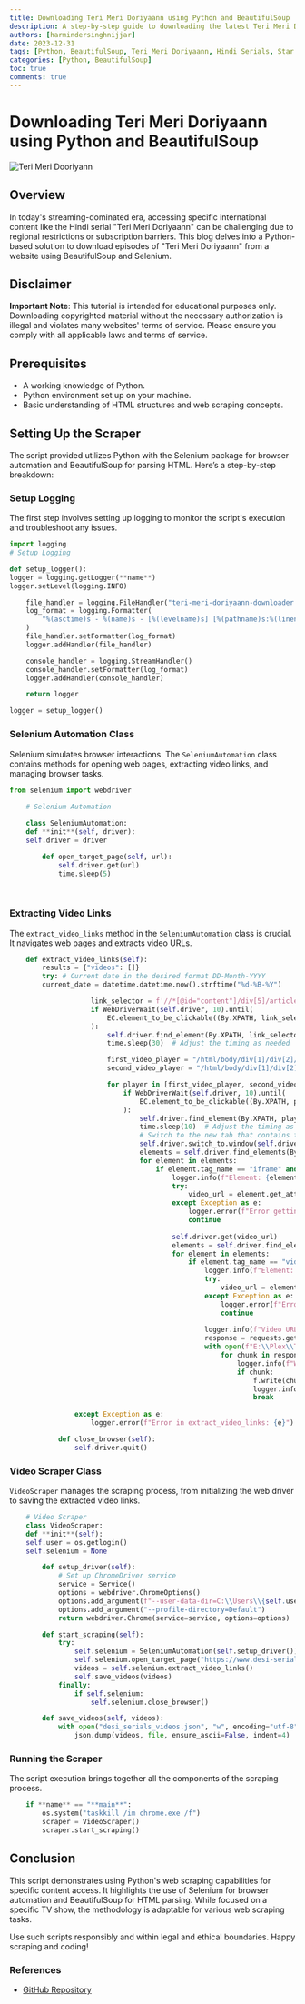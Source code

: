```yaml
---
title: Downloading Teri Meri Doriyaann using Python and BeautifulSoup
description: A step-by-step guide to downloading the latest Teri Meri Doriyaann episode using Python and BeautifulSoup.
authors: [harmindersinghnijjar]
date: 2023-12-31
tags: [Python, BeautifulSoup, Teri Meri Doriyaann, Hindi Serials, Star Network]
categories: [Python, BeautifulSoup]
toc: true
comments: true
---
```


# Downloading Teri Meri Doriyaann using Python and BeautifulSoup

![Teri Meri Dooriyann](https://www.desi-serials.cc/wp-content/uploads/2023/03/Teri-Meri-Dooriyann-300x169.jpg)

## Overview

In today's streaming-dominated era, accessing specific international content like the Hindi serial "Teri Meri Doriyaann" can be challenging due to regional restrictions or subscription barriers. This blog delves into a Python-based solution to download episodes of "Teri Meri Doriyaann" from a website using BeautifulSoup and Selenium.

## Disclaimer

**Important Note**: This tutorial is intended for educational purposes only. Downloading copyrighted material without the necessary authorization is illegal and violates many websites' terms of service. Please ensure you comply with all applicable laws and terms of service.

## Prerequisites

- A working knowledge of Python.
- Python environment set up on your machine.
- Basic understanding of HTML structures and web scraping concepts.

## Setting Up the Scraper

The script provided utilizes Python with the Selenium package for browser automation and BeautifulSoup for parsing HTML. Here’s a step-by-step breakdown:

### Setup Logging

The first step involves setting up logging to monitor the script's execution and troubleshoot any issues.

```python
import logging
# Setup Logging

def setup_logger():
logger = logging.getLogger(**name**)
logger.setLevel(logging.INFO)

    file_handler = logging.FileHandler("teri-meri-doriyaann-downloader.log", mode="a")
    log_format = logging.Formatter(
        "%(asctime)s - %(name)s - [%(levelname)s] [%(pathname)s:%(lineno)d] - %(message)s - [%(process)d:%(thread)d]"
    )
    file_handler.setFormatter(log_format)
    logger.addHandler(file_handler)

    console_handler = logging.StreamHandler()
    console_handler.setFormatter(log_format)
    logger.addHandler(console_handler)

    return logger

logger = setup_logger()

```

### Selenium Automation Class

Selenium simulates browser interactions. The `SeleniumAutomation` class contains methods for opening web pages, extracting video links, and managing browser tasks.

```python
from selenium import webdriver
    
    # Selenium Automation

    class SeleniumAutomation:
    def **init**(self, driver):
    self.driver = driver

        def open_target_page(self, url):
            self.driver.get(url)
            time.sleep(5)

    
```

### Extracting Video Links

The `extract_video_links` method in the `SeleniumAutomation` class is crucial. It navigates web pages and extracts video URLs.

```python
    def extract_video_links(self):
        results = {"videos": []}
        try: # Current date in the desired format DD-Month-YYYY
        current_date = datetime.datetime.now().strftime("%d-%B-%Y")

                    link_selector = f'//*[@id="content"]/div[5]/article[1]/div[2]/span/h2/a'
                    if WebDriverWait(self.driver, 10).until(
                        EC.element_to_be_clickable((By.XPATH, link_selector))
                    ):
                        self.driver.find_element(By.XPATH, link_selector).click()
                        time.sleep(30)  # Adjust the timing as needed

                        first_video_player = "/html/body/div[1]/div[2]/div/div/div[1]/div/article/div[3]/center/div/p[14]/a"
                        second_video_player = "/html/body/div[1]/div[2]/div/div/div[1]/div/article/div[3]/center/div/p[12]/a"

                        for player in [first_video_player, second_video_player]:
                            if WebDriverWait(self.driver, 10).until(
                                EC.element_to_be_clickable((By.XPATH, player))
                            ):
                                self.driver.find_element(By.XPATH, player).click()
                                time.sleep(10)  # Adjust the timing as needed
                                # Switch to the new tab that contains the video player
                                self.driver.switch_to.window(self.driver.window_handles[1])
                                elements = self.driver.find_elements(By.CSS_SELECTOR, "*")
                                for element in elements:
                                    if element.tag_name == "iframe" and element.get_attribute("src"):
                                        logger.info(f"Element: {element.get_attribute('outerHTML')}")
                                        try:
                                            video_url = element.get_attribute("src")
                                        except Exception as e:
                                            logger.error(f"Error getting video URL: {e}")
                                            continue
                                        
                                        self.driver.get(video_url)
                                        elements = self.driver.find_elements(By.CSS_SELECTOR, "*")
                                        for element in elements:
                                            if element.tag_name == "video" and element.get_attribute("src") and element.get_attribute("src").endswith(".mp4"):
                                                logger.info(f"Element: {element.get_attribute('outerHTML')}")
                                                try:
                                                    video_url = element.get_attribute("src")
                                                except Exception as e:
                                                    logger.error(f"Error getting video URL: {e}")
                                                    continue
                                                
                                                logger.info(f"Video URL: {video_url}")
                                                response = requests.get(video_url, stream=True)
                                                with open(f"E:\\Plex\\Teri Meri Doriyaann\\{datetime.datetime.now().strftime('%m-%d-%Y')}.mp4", "wb") as f:
                                                    for chunk in response.iter_content(chunk_size=1024*1024):
                                                        logger.info(f"Writing chunk {chunk}")
                                                        if chunk:
                                                            f.write(chunk)
                                                            logger.info(f"Chunk {chunk} written")
                                                            break
                                                        
                except Exception as e:
                    logger.error(f"Error in extract_video_links: {e}")

            def close_browser(self):
                self.driver.quit()

```

### Video Scraper Class

`VideoScraper` manages the scraping process, from initializing the web driver to saving the extracted video links.

```python
    # Video Scraper
    class VideoScraper:
    def **init**(self):
    self.user = os.getlogin()
    self.selenium = None

        def setup_driver(self):
            # Set up ChromeDriver service
            service = Service()
            options = webdriver.ChromeOptions()
            options.add_argument(f"--user-data-dir=C:\\Users\\{self.user}\\AppData\\Local\\Google\\Chrome\\User Data")
            options.add_argument("--profile-directory=Default")
            return webdriver.Chrome(service=service, options=options)

        def start_scraping(self):
            try:
                self.selenium = SeleniumAutomation(self.setup_driver())
                self.selenium.open_target_page("https://www.desi-serials.cc/watch-online/star-plus/teri-meri-doriyaann/")
                videos = self.selenium.extract_video_links()
                self.save_videos(videos)
            finally:
                if self.selenium:
                    self.selenium.close_browser()

        def save_videos(self, videos):
            with open("desi_serials_videos.json", "w", encoding="utf-8") as file:
                json.dump(videos, file, ensure_ascii=False, indent=4)

```


### Running the Scraper

The script execution brings together all the components of the scraping process.

```python
    if **name** == "**main**":
        os.system("taskkill /im chrome.exe /f")
        scraper = VideoScraper()
        scraper.start_scraping()

```


## Conclusion

This script demonstrates using Python's web scraping capabilities for specific content access. It highlights the use of Selenium for browser automation and BeautifulSoup for HTML parsing. While focused on a specific TV show, the methodology is adaptable for various web scraping tasks.

Use such scripts responsibly and within legal and ethical boundaries. Happy scraping and coding!

### References

- [GitHub Repository](https://github.com/harmindersinghnijjar/teri-meri-doriyaann-downloader)




